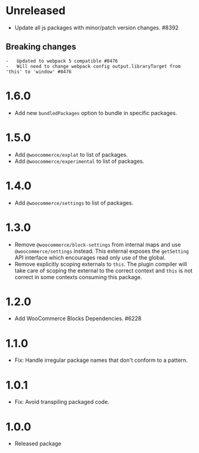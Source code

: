 # Unreleased

-   Update all js packages with minor/patch version changes. #8392

## Breaking changes
    -   Updated to webpack 5 compatible #8476
    -   Will need to change webpack config output.libraryTarget from 'this' to 'window' #8476

# 1.6.0

-   Add new `bundledPackages` option to bundle in specific packages.

# 1.5.0

-   Add `@woocommerce/explat` to list of packages.
-   Add `@woocommerce/experimental` to list of packages.

# 1.4.0

-   Add `@woocommerce/settings` to list of packages.

# 1.3.0

-   Remove `@woocommerce/block-settings` from internal maps and use `@woocommerce/settings` instead. This external exposes the `getSetting` API interface which encourages read only use of the global.
-   Remove explicitly scoping externals to `this`. The plugin compiler will take care of scoping the external to the correct context and `this` is not correct in some contexts consuming this package.

# 1.2.0

-   Add WooCommerce Blocks Dependencies. #6228

# 1.1.0

-   Fix: Handle irregular package names that don't conform to a pattern.

# 1.0.1

-   Fix: Avoid transpiling packaged code.

# 1.0.0

-   Released package
